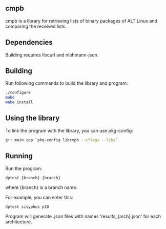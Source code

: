 ## cmpb

cmpb is a library for retrieving lists of binary packages of ALT Linux and comparing the received lists.

## Dependencies

Building requires libcurl and nlohmann-json.

## Building

Run following commands to build the library and program:

```sh
./configure
make
make install
```

## Using the library

To link the program with the library, you can use pkg-config:

```sh
g++ main.cpp `pkg-config libcmpb --cflags --libs`
```

## Running

Run the program:

    dptest {branch} {branch}

where {branch} is a branch name.

For example, you can enter this:

    dptest sisyphus p10

Program will generate .json files with names 'results_{arch}.json' for each architecture.
